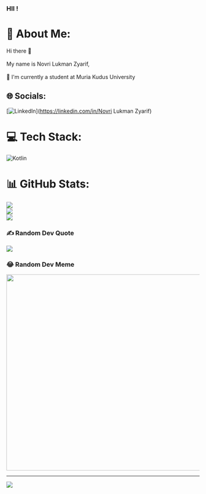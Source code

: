 ### HII !



# 💫 About Me:
Hi there 👋<br><br>My name is Novri Lukman Zyarif,<br><br>🌱 I'm currently a student at Muria Kudus University


## 🌐 Socials:
[![LinkedIn](https://img.shields.io/badge/LinkedIn-%230077B5.svg?logo=linkedin&logoColor=white)](https://linkedin.com/in/Novri Lukman Zyarif) 

# 💻 Tech Stack:
![Kotlin](https://img.shields.io/badge/kotlin-%230095D5.svg?style=for-the-badge&logo=kotlin&logoColor=white)
# 📊 GitHub Stats:
![](https://github-readme-stats.vercel.app/api?username=mansao01&theme=dark&hide_border=false&include_all_commits=false&count_private=false)<br/>
![](https://github-readme-streak-stats.herokuapp.com/?user=mansao01&theme=dark&hide_border=false)<br/>
![](https://github-readme-stats.vercel.app/api/top-langs/?username=mansao01&theme=dark&hide_border=false&include_all_commits=false&count_private=false&layout=compact)

### ✍️ Random Dev Quote
![](https://quotes-github-readme.vercel.app/api?type=horizontal&theme=radical)

### 😂 Random Dev Meme
<img src="https://random-memer.herokuapp.com/" width="512px"/>

---
[![](https://visitcount.itsvg.in/api?id=mansao01&icon=0&color=0)](https://visitcount.itsvg.in)

<!-- Proudly created with GPRM ( https://gprm.itsvg.in ) -->
